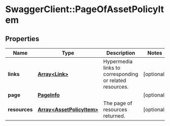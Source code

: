 # SwaggerClient::PageOfAssetPolicyItem

## Properties
Name | Type | Description | Notes
------------ | ------------- | ------------- | -------------
**links** | [**Array&lt;Link&gt;**](Link.md) | Hypermedia links to corresponding or related resources. | [optional] 
**page** | [**PageInfo**](PageInfo.md) |  | [optional] 
**resources** | [**Array&lt;AssetPolicyItem&gt;**](AssetPolicyItem.md) | The page of resources returned. | [optional] 

